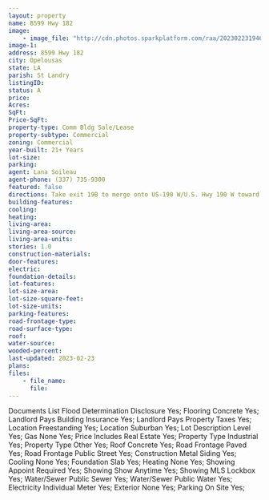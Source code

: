 ```yaml
---
layout: property
name: 8599 Hwy 182  
image:
    - image_file: "http://cdn.photos.sparkplatform.com/raa/20230223194630325665000000.jpg"
image-1:
address: 8599 Hwy 182 
city: Opelousas
state: LA
parish: St Landry
listingID: 
status: A
price: 
Acres: 
SqFt: 
Price-SqFt: 
property-type: Comm Bldg Sale/Lease
property-subtype: Commercial
zoning: Commercial
year-built: 21+ Years
lot-size: 
parking: 
agent: Lana Soileau
agent-phone: (337) 735-9300
featured: false
directions: Take exit 19B to merge onto US-190 W/U.S. Hwy 190 W toward Opelousas for 1.4 mi. Turn right onto S Union St. Turn left onto Church St.  Turn right at the 1st cross street onto LA-182 N/N Main St. Property is on the left behind the Dollar General.
building-features: 
cooling: 
heating: 
living-area: 
living-area-source: 
living-area-units: 
stories: 1.0
construction-materials: 
door-features: 
electric: 
foundation-details: 
lot-features: 
lot-size-area: 
lot-size-square-feet: 
lot-size-units: 
parking-features: 
road-frontage-type: 
road-surface-type: 
roof: 
water-source: 
wooded-percent: 
last-updated: 2023-02-23
plans: 
files:
    - file_name:
      file:
---
```

Documents List	Flood Determination Disclosure	Yes;
Flooring	Concrete	Yes;
Landlord Pays	Building Insurance	Yes;
Landlord Pays	Property Taxes	Yes;
Location	Freestanding	Yes;
Location	Suburban	Yes;
Lot Description	Level	Yes;
Gas	None	Yes;
Price Includes	Real Estate	Yes;
Property Type	Industrial	Yes;
Property Type	Other	Yes;
Roof	Concrete	Yes;
Road Frontage	Paved	Yes;
Road Frontage	Public Street	Yes;
Construction	Metal Siding	Yes;
Cooling	None	Yes;
Foundation	Slab	Yes;
Heating	None	Yes;
Showing	Appoint Required	Yes;
Showing	Show Anytime	Yes;
Showing	MLS Lockbox	Yes;
Water/Sewer	Public Sewer	Yes;
Water/Sewer	Public Water	Yes;
Electricity	Individual Meter	Yes;
Exterior	None	Yes;
Parking	On Site	Yes;

